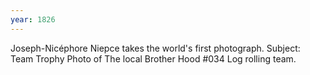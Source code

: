 ```yaml
---
year: 1826
---
```


Joseph-Nicéphore Niepce takes the world's first photograph. Subject: Team Trophy Photo of The local Brother Hood #034 Log rolling team.
